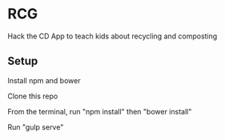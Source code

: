 # RCG
Hack the CD App to teach kids about recycling and composting

## Setup
Install npm and bower

Clone this repo

From the terminal, run "npm install"
then "bower install"

Run "gulp serve"
